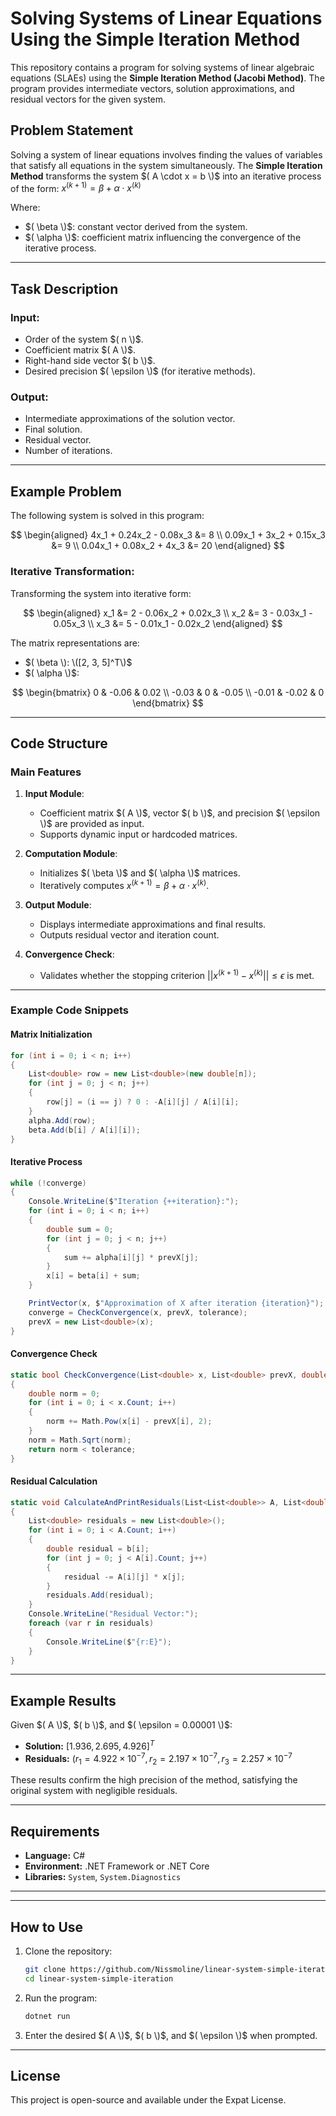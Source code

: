 # Solving Systems of Linear Equations Using the Simple Iteration Method

This repository contains a program for solving systems of linear algebraic equations (SLAEs) using the **Simple Iteration Method (Jacobi Method)**. The program provides intermediate vectors, solution approximations, and residual vectors for the given system.

## Problem Statement

Solving a system of linear equations involves finding the values of variables that satisfy all equations in the system simultaneously. The **Simple Iteration Method** transforms the system $( A \cdot x = b \)$ into an iterative process of the form: $x^{(k+1)} = \beta + \alpha \cdot x^{(k)}$

Where:
- $( \beta \)$: constant vector derived from the system.
- $( \alpha \)$: coefficient matrix influencing the convergence of the iterative process.

---

## Task Description

### Input:
- Order of the system $( n \)$.
- Coefficient matrix $( A \)$.
- Right-hand side vector $( b \)$.
- Desired precision $( \epsilon \)$ (for iterative methods).

### Output:
- Intermediate approximations of the solution vector.
- Final solution.
- Residual vector.
- Number of iterations.

---

## Example Problem

The following system is solved in this program:

$$
\begin{aligned}
4x_1 + 0.24x_2 - 0.08x_3 &= 8 \\
0.09x_1 + 3x_2 + 0.15x_3 &= 9 \\
0.04x_1 + 0.08x_2 + 4x_3 &= 20
\end{aligned}
$$

### Iterative Transformation:
Transforming the system into iterative form:

$$
\begin{aligned}
x_1 &= 2 - 0.06x_2 + 0.02x_3 \\
x_2 &= 3 - 0.03x_1 - 0.05x_3 \\
x_3 &= 5 - 0.01x_1 - 0.02x_2
\end{aligned}
$$

The matrix representations are:
- $( \beta \): \([2, 3, 5]^T\)$
- $( \alpha \)$:

$$
\begin{bmatrix}
0 & -0.06 & 0.02 \\
-0.03 & 0 & -0.05 \\
-0.01 & -0.02 & 0
\end{bmatrix}
$$

---

## Code Structure

### Main Features
1. **Input Module**:
   - Coefficient matrix $( A \)$, vector $( b \)$, and precision $( \epsilon \)$ are provided as input.
   - Supports dynamic input or hardcoded matrices.

2. **Computation Module**:
   - Initializes $( \beta \)$ and $( \alpha \)$ matrices.
   - Iteratively computes $x^{(k+1)} = \beta + \alpha \cdot x^{(k)}$.

3. **Output Module**:
   - Displays intermediate approximations and final results.
   - Outputs residual vector and iteration count.

4. **Convergence Check**:
   - Validates whether the stopping criterion $||x^{(k+1)} - x^{(k)}|| \leq \epsilon$ is met.

---

### Example Code Snippets

#### Matrix Initialization
```csharp
for (int i = 0; i < n; i++)
{
    List<double> row = new List<double>(new double[n]);
    for (int j = 0; j < n; j++)
    {
        row[j] = (i == j) ? 0 : -A[i][j] / A[i][i];
    }
    alpha.Add(row);
    beta.Add(b[i] / A[i][i]);
}
```

#### Iterative Process
```csharp
while (!converge)
{
    Console.WriteLine($"Iteration {++iteration}:");
    for (int i = 0; i < n; i++)
    {
        double sum = 0;
        for (int j = 0; j < n; j++)
        {
            sum += alpha[i][j] * prevX[j];
        }
        x[i] = beta[i] + sum;
    }

    PrintVector(x, $"Approximation of X after iteration {iteration}");
    converge = CheckConvergence(x, prevX, tolerance);
    prevX = new List<double>(x);
}
```

#### Convergence Check
```csharp
static bool CheckConvergence(List<double> x, List<double> prevX, double tolerance)
{
    double norm = 0;
    for (int i = 0; i < x.Count; i++)
    {
        norm += Math.Pow(x[i] - prevX[i], 2);
    }
    norm = Math.Sqrt(norm);
    return norm < tolerance;
}
```

#### Residual Calculation
```csharp
static void CalculateAndPrintResiduals(List<List<double>> A, List<double> b, List<double> x)
{
    List<double> residuals = new List<double>();
    for (int i = 0; i < A.Count; i++)
    {
        double residual = b[i];
        for (int j = 0; j < A[i].Count; j++)
        {
            residual -= A[i][j] * x[j];
        }
        residuals.Add(residual);
    }
    Console.WriteLine("Residual Vector:");
    foreach (var r in residuals)
    {
        Console.WriteLine($"{r:E}");
    }
}
```

---

## Example Results

Given $( A \)$, $( b \)$, and $( \epsilon = 0.00001 \)$:
- **Solution:**  $[1.936, 2.695, 4.926]^T$
- **Residuals:** $( r_1 = 4.922 \times 10^{-7}, r_2 = 2.197 \times 10^{-7}, r_3 = 2.257 \times 10^{-7}$

These results confirm the high precision of the method, satisfying the original system with negligible residuals.

---

## Requirements
- **Language:** C#
- **Environment:** .NET Framework or .NET Core
- **Libraries:** `System`, `System.Diagnostics`

---

---

## How to Use

1. Clone the repository:
   ```bash
   git clone https://github.com/Nissmoline/linear-system-simple-iteration.git
   cd linear-system-simple-iteration
   ```
2. Run the program:
   ```bash
   dotnet run
   ```
3. Enter the desired $( A \)$, $( b \)$, and $( \epsilon \)$ when prompted.

---

## License
This project is open-source and available under the Expat License.
